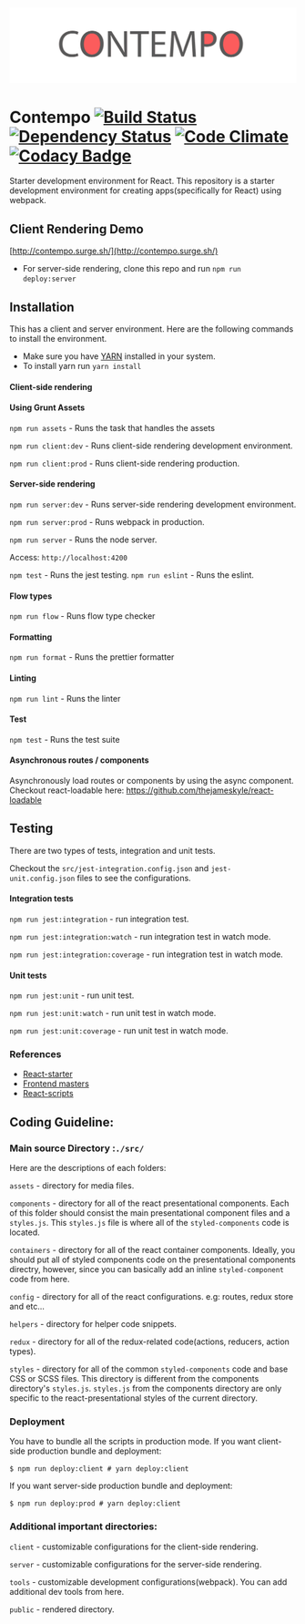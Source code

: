 ![logo contempo](https://github.com/therealedsheenan/contempo/blob/master/contempo.png)

# Contempo [![Build Status](https://travis-ci.org/therealedsheenan/contempo-python-api.svg?branch=master)](https://travis-ci.org/therealedsheenan/contempo-python-api) [![Dependency Status](https://dependencyci.com/github/therealedsheenan/contempo/badge)](https://dependencyci.com/github/therealedsheenan/contempo) [![Code Climate](https://codeclimate.com/github/therealedsheenan/contempo/badges/gpa.svg)](https://codeclimate.com/github/therealedsheenan/contempo/) [![Codacy Badge](https://api.codacy.com/project/badge/Grade/7fa03b23e5b944ec829462159e2265fd)](https://www.codacy.com/app/therealedsheenan/contempo?utm_source=github.com&amp;utm_medium=referral&amp;utm_content=therealedsheenan/contempo&amp;utm_campaign=Badge_Grade)
Starter development environment for React.
This repository is a starter development environment for creating apps(specifically for React) using webpack.

## Client Rendering Demo
[http://contempo.surge.sh/](http://contempo.surge.sh/)

- For server-side rendering, clone this repo and run `npm run deploy:server`

## Installation
This has a client and server environment.
Here are the following commands to install the environment.

- Make sure you have [YARN](https://yarnpkg.com/) installed in your system.
- To install yarn run `yarn install`

#### Client-side rendering

#### Using Grunt Assets
`npm run assets`  - Runs the task that handles the assets

`npm run client:dev` - Runs client-side rendering development environment.

`npm run client:prod` - Runs client-side rendering production.

#### Server-side rendering

`npm run server:dev` - Runs server-side rendering development environment.

`npm run server:prod` - Runs webpack in production.

`npm run server` - Runs the node server.

Access: `http://localhost:4200`

`npm test` - Runs the jest testing.
`npm run eslint` - Runs the eslint.

#### Flow types
`npm run flow` - Runs flow type checker 

#### Formatting
`npm run format` - Runs the prettier formatter

#### Linting
`npm run lint` - Runs the linter

#### Test
`npm test` - Runs the test suite

#### Asynchronous routes / components
Asynchronously load routes or components by using the async component.
Checkout react-loadable here: https://github.com/thejameskyle/react-loadable

## Testing
There are two types of tests, integration and unit tests.

Checkout the `src/jest-integration.config.json` and `jest-unit.config.json` files to see the configurations.


#### Integration tests

`npm run jest:integration` - run integration test.

`npm run jest:integration:watch` - run integration test in watch mode.

`npm run jest:integration:coverage` - run integration test in watch mode.

#### Unit tests

`npm run jest:unit` - run unit test.

`npm run jest:unit:watch` - run unit test in watch mode.

`npm run jest:unit:coverage` - run unit test in watch mode.

### References
- [React-starter](https://github.com/kriasoft/react-starter-kit)
- [Frontend masters](https://frontendmasters.com/)
- [React-scripts](https://github.com/facebookincubator/create-react-app)

## Coding Guideline:

### Main source Directory :`./src/`

Here are the descriptions of each folders:


`assets` - directory for media files.

`components` - directory for all of the react presentational components.
Each of this folder should consist the main presentational component files and a `styles.js`.
This `styles.js` file is where all of the `styled-components` code is located.


`containers` - directory for all of the react container components.
Ideally, you should put all of styled components code on the presentational components directry, however,
since you can basically add an inline `styled-component` code from here.


`config` - directory for all of the react configurations. e.g: routes, redux store and etc...


`helpers` - directory for helper code snippets.

`redux` - directory for all of the redux-related code(actions, reducers, action types).

`styles` - directory for all of the common `styled-components` code and base CSS or SCSS files.
This directory is different from the components directory's `styles.js`. `styles.js` from the components
directory are only specific to the react-presentational styles of the current directory.

### Deployment
You have to bundle all the scripts in production mode.
If you want client-side production bundle and deployment:

```
$ npm run deploy:client # yarn deploy:client
```

If you want server-side production bundle and deployment:

```
$ npm run deploy:prod # yarn deploy:client
```


### Additional important directories:

`client` - customizable configurations for the client-side rendering.

`server` - customizable configurations for the server-side rendering.

`tools` - customizable development configurations(webpack). You can add additional dev tools from here.

`public` - rendered directory.


